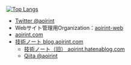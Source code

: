 <!--[![aoirint's github stats](https://github-readme-stats.vercel.app/api?username=aoirint&count_private=true&theme=slateorange)](https://github.com/anuraghazra/github-readme-stats)-->
[![Top Langs](https://github-readme-stats.vercel.app/api/top-langs/?username=aoirint&langs_count=8&layout=compact&theme=slateorange&hide=html,css)](https://github.com/anuraghazra/github-readme-stats)

- [Twitter @aoirint](https://twitter.com/aoirint)
- Webサイト管理用Organization：[aoirint-web](https://github.com/aoirint-web)
- [aoirint.com](https://aoirint.com/)
- [技術ノート blog.aoirint.com](https://blog.aoirint.com/)
  - [技術ノート（旧） aoirint.hatenablog.com](https://aoirint.hatenablog.com/)
  - [Qiita @aoirint](https://qiita.com/aoirint)


<!--
### Hi there 👋

**aoirint/aoirint** is a ✨ _special_ ✨ repository because its `README.md` (this file) appears on your GitHub profile.

Here are some ideas to get you started:

- 🔭 I’m currently working on ...
- 🌱 I’m currently learning ...
- 👯 I’m looking to collaborate on ...
- 🤔 I’m looking for help with ...
- 💬 Ask me about ...
- 📫 How to reach me: ...
- 😄 Pronouns: ...
- ⚡ Fun fact: ...
-->
